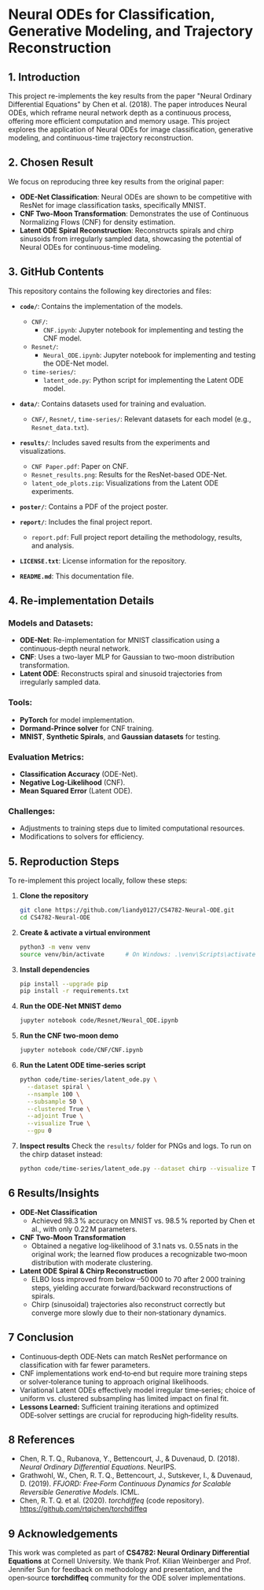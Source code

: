 # Neural ODEs for Classification, Generative Modeling, and Trajectory Reconstruction

## 1. Introduction
This project re-implements the key results from the paper "Neural Ordinary Differential Equations" by Chen et al. (2018). The paper introduces Neural ODEs, which reframe neural network depth as a continuous process, offering more efficient computation and memory usage. This project explores the application of Neural ODEs for image classification, generative modeling, and continuous-time trajectory reconstruction.

## 2. Chosen Result
We focus on reproducing three key results from the original paper:
- **ODE-Net Classification**: Neural ODEs are shown to be competitive with ResNet for image classification tasks, specifically MNIST.
- **CNF Two-Moon Transformation**: Demonstrates the use of Continuous Normalizing Flows (CNF) for density estimation.
- **Latent ODE Spiral Reconstruction**: Reconstructs spirals and chirp sinusoids from irregularly sampled data, showcasing the potential of Neural ODEs for continuous-time modeling.

## 3. GitHub Contents
This repository contains the following key directories and files:

- **`code/`**: Contains the implementation of the models.
  - `CNF/`:
    - `CNF.ipynb`: Jupyter notebook for implementing and testing the CNF model.
  - `Resnet/`:
    - `Neural_ODE.ipynb`: Jupyter notebook for implementing and testing the ODE-Net model.
  - `time-series/`:
    - `latent_ode.py`: Python script for implementing the Latent ODE model.

- **`data/`**: Contains datasets used for training and evaluation.
  - `CNF/`, `Resnet/`, `time-series/`: Relevant datasets for each model (e.g., `Resnet_data.txt`).
  
- **`results/`**: Includes saved results from the experiments and visualizations.
  - `CNF Paper.pdf`: Paper on CNF.
  - `Resnet_results.png`: Results for the ResNet-based ODE-Net.
  - `latent_ode_plots.zip`: Visualizations from the Latent ODE experiments.

- **`poster/`**: Contains a PDF of the project poster.

- **`report/`**: Includes the final project report.
  - `report.pdf`: Full project report detailing the methodology, results, and analysis.

- **`LICENSE.txt`**: License information for the repository.

- **`README.md`**: This documentation file.

## 4. Re-implementation Details
### Models and Datasets:
- **ODE-Net**: Re-implementation for MNIST classification using a continuous-depth neural network.
- **CNF**: Uses a two-layer MLP for Gaussian to two-moon distribution transformation.
- **Latent ODE**: Reconstructs spiral and sinusoid trajectories from irregularly sampled data.

### Tools:
- **PyTorch** for model implementation.
- **Dormand-Prince solver** for CNF training.
- **MNIST**, **Synthetic Spirals**, and **Gaussian datasets** for testing.

### Evaluation Metrics:
- **Classification Accuracy** (ODE-Net).
- **Negative Log-Likelihood** (CNF).
- **Mean Squared Error** (Latent ODE).

### Challenges:
- Adjustments to training steps due to limited computational resources.
- Modifications to solvers for efficiency.


## 5. Reproduction Steps
To re-implement this project locally, follow these steps:
1. **Clone the repository**  
   ```bash
   git clone https://github.com/liandy0127/CS4782-Neural-ODE.git
   cd CS4782-Neural-ODE
   ```

2. **Create & activate a virtual environment**

   ```bash
   python3 -m venv venv
   source venv/bin/activate      # On Windows: .\venv\Scripts\activate
   ```

3. **Install dependencies**

   ```bash
   pip install --upgrade pip
   pip install -r requirements.txt
   ```

4. **Run the ODE‑Net MNIST demo**

   ```bash
   jupyter notebook code/Resnet/Neural_ODE.ipynb
   ```

5. **Run the CNF two‑moon demo**

   ```bash
   jupyter notebook code/CNF/CNF.ipynb
   ```

6. **Run the Latent ODE time‑series script**

   ```bash
   python code/time-series/latent_ode.py \
     --dataset spiral \
     --nsample 100 \
     --subsample 50 \
     --clustered True \
     --adjoint True \
     --visualize True \
     --gpu 0
   ```

7. **Inspect results**
   Check the `results/` folder for PNGs and logs.
   To run on the chirp dataset instead:

   ```bash
   python code/time-series/latent_ode.py --dataset chirp --visualize True
   ```


## 6 Results/Insights

- **ODE‑Net Classification**  
  - Achieved 98.3 % accuracy on MNIST vs. 98.5 % reported by Chen et al., with only 0.22 M parameters.  
- **CNF Two‑Moon Transformation**  
  - Obtained a negative log‑likelihood of 3.1 nats vs. 0.55 nats in the original work; the learned flow produces a recognizable two‑moon distribution with moderate clustering.  
- **Latent ODE Spiral & Chirp Reconstruction**  
  - ELBO loss improved from below –50 000 to 70 after 2 000 training steps, yielding accurate forward/backward reconstructions of spirals.  
  - Chirp (sinusoidal) trajectories also reconstruct correctly but converge more slowly due to their non‑stationary dynamics.

## 7 Conclusion

- Continuous‑depth ODE‑Nets can match ResNet performance on classification with far fewer parameters.  
- CNF implementations work end‑to‑end but require more training steps or solver‑tolerance tuning to approach original likelihoods.  
- Variational Latent ODEs effectively model irregular time‑series; choice of uniform vs. clustered subsampling has limited impact on final fit.  
- **Lessons Learned:** Sufficient training iterations and optimized ODE‑solver settings are crucial for reproducing high‑fidelity results.

## 8 References

- Chen, R. T. Q., Rubanova, Y., Bettencourt, J., & Duvenaud, D. (2018). *Neural Ordinary Differential Equations*. NeurIPS.  
- Grathwohl, W., Chen, R. T. Q., Bettencourt, J., Sutskever, I., & Duvenaud, D. (2019). *FFJORD: Free‑Form Continuous Dynamics for Scalable Reversible Generative Models*. ICML.  
- Chen, R. T. Q. et al. (2020). *torchdiffeq* (code repository). https://github.com/rtqichen/torchdiffeq

## 9 Acknowledgements

This work was completed as part of **CS4782: Neural Ordinary Differential Equations** at Cornell University. We thank Prof. Kilian Weinberger and Prof. Jennifer Sun for feedback on methodology and presentation, and the open‑source **torchdiffeq** community for the ODE solver implementations.  
```


